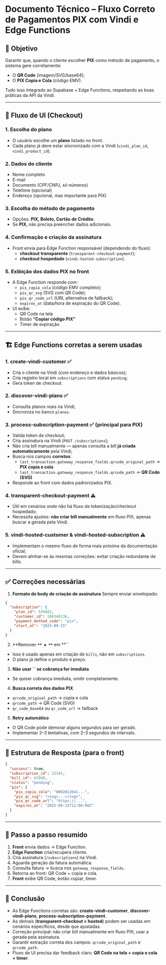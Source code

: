 # Documento Técnico – Fluxo Correto de Pagamentos PIX com Vindi e Edge Functions

## 📌 Objetivo

Garantir que, quando o cliente escolher **PIX** como método de pagamento, o sistema gere corretamente:

- O **QR Code** (imagem/SVG/base64);
- O **PIX Copia e Cola** (código EMV).

Tudo isso integrado ao Supabase + Edge Functions, respeitando as boas práticas da API da Vindi.

---

## 🔄 Fluxo de UI (Checkout)

### 1. Escolha do plano

- O usuário escolhe um **plano** listado no front.
- Cada plano já deve estar sincronizado com a Vindi (`vindi_plan_id`, `vindi_product_id`).

### 2. Dados do cliente

- Nome completo
- E-mail
- Documento (CPF/CNPJ, só números)
- Telefone (opcional)
- Endereço (opcional, mas importante para PIX)

### 3. Escolha do método de pagamento

- Opções: **PIX, Boleto, Cartão de Crédito**.
- Se **PIX**, não precisa preencher dados adicionais.

### 4. Confirmação e criação da assinatura

- Front envia para Edge Function responsável (dependendo do fluxo):
  - **checkout transparente** (`transparent-checkout-payment`);
  - **checkout hospedado** (`vindi-hosted-subscription`).

### 5. Exibição dos dados PIX no front

- A Edge Function responde com:
  - `pix_copia_cola` (código EMV completo);
  - `pix_qr_svg` (SVG com QR Code);
  - `pix_qr_code_url` (URL alternativa de fallback);
  - `expires_at` (data/hora de expiração do QR Code).
- UI exibe:
  - QR Code na tela
  - Botão **“Copiar código PIX”**
  - Timer de expiração

---

## 🏗️ Edge Functions corretas a serem usadas

### 1. **create-vindi-customer** ✅

- Cria o cliente na Vindi (com endereço e dados básicos);
- Cria registro local em `subscriptions` com status `pending`;
- Gera token de checkout.

### 2. **discover-vindi-plans** ✅

- Consulta planos reais na Vindi;
- Sincroniza no banco `planos`.

### 3. **process-subscription-payment** ✅ (principal para PIX)

- Valida token de checkout;
- Cria assinatura na Vindi (`POST /subscriptions`);
- Não cria bill manualmente — apenas consulta a bill **já criada automaticamente** pela Vindi;
- Busca nos campos **corretos**:
  - `last_transaction.gateway_response_fields.qrcode_original_path` → **PIX copia e cola**
  - `last_transaction.gateway_response_fields.qrcode_path` → **QR Code (SVG)**
- Responde ao front com dados padronizados PIX.

### 4. **transparent-checkout-payment** ⚠️

- Útil em cenários onde não há fluxo de tokenização/checkout hospedado;
- Necessita ajustes: **não criar bill manualmente** em fluxo PIX, apenas buscar a gerada pela Vindi.

### 5. **vindi-hosted-customer & vindi-hosted-subscription** ⚠️

- Implementam o mesmo fluxo de forma mais próxima da documentação oficial;
- Devem alinhar-se às mesmas correções: evitar criação redundante de bills.

---

## ✅ Correções necessárias

1. **Formato do body de criação de assinatura** Sempre enviar envelopado:

```json
{
  "subscription": {
    "plan_id": 539682,
    "customer_id": 106340136,
    "payment_method_code": "pix",
    "start_at": "2025-09-15"
  }
}
```

2. **Remover **``** e **``** em **``

- Isso é usado apenas em criação de `bills`, não em `subscriptions`.
- O plano já define o produto e preço.

3. **Não usar **``** se cobrança for imediata**

- Se quiser cobrança imediata, omitir completamente.

4. **Busca correta dos dados PIX**

- `qrcode_original_path` → copia e cola
- `qrcode_path` → QR Code (SVG)
- `qr_code_base64` ou `qr_code_url` → fallback

5. **Retry automático**

- O QR Code pode demorar alguns segundos para ser gerado.
- Implementar 2–3 tentativas, com 2–3 segundos de intervalo.

---

## 📐 Estrutura de Resposta (para o front)

```json
{
  "success": true,
  "subscription_id": 12345,
  "bill_id": 67890,
  "status": "pending",
  "pix": {
    "pix_copia_cola": "0002012641...",
    "pix_qr_svg": "<svg>...</svg>",
    "pix_qr_code_url": "https://...",
    "expires_at": "2025-09-15T12:00:00Z"
  }
}
```

---

## 🚀 Passo a passo resumido

1. **Front** envia dados → Edge Function.
2. **Edge Function** cria/recupera cliente.
3. Cria assinatura (`/subscriptions`) na Vindi.
4. Aguarda geração da fatura automática.
5. Consulta fatura → busca nos `gateway_response_fields`.
6. Retorna ao front: QR Code + copia e cola.
7. **Front** exibe QR Code, botão copiar, timer.

---

## 🔑 Conclusão

- As Edge Functions corretas são: **create-vindi-customer**, **discover-vindi-plans**, **process-subscription-payment**.
- As demais (**transparent-checkout** e **hosted**) podem ser usadas em cenários específicos, desde que ajustadas.
- Correção principal: não criar bill manualmente em fluxo PIX; usar a gerada pela assinatura.
- Garantir extração correta dos campos: `qrcode_original_path` e `qrcode_path`.
- Fluxo de UI precisa dar feedback claro: **QR Code na tela + copia e cola + timer**.

